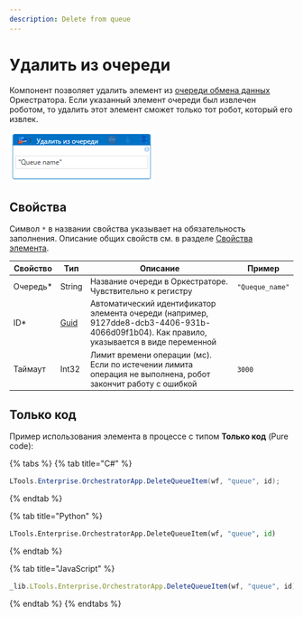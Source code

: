 ```yaml
---
description: Delete from queue
---
```


# Удалить из очереди

Компонент позволяет удалить элемент из [очереди обмена данных](https://docs.primo-rpa.ru/primo-rpa/orchestrator/basics/data-queues) Оркестратора. Если указанный элемент очереди был извлечен роботом, то удалить этот элемент сможет только тот робот, который его извлек.

![Элемент «Удалить из очереди»](../../../../resources/activities/basic/orch/queues/delete-orch-queue-item-by-studio.png)


## Свойства
Символ `*` в названии свойства указывает на обязательность заполнения. Описание общих свойств см. в разделе [Свойства элемента](https://docs.primo-rpa.ru/primo-rpa/primo-studio/process/elements#svoistva-elementa).

| Свойство  | Тип                                                                          | Описание                                                                                                           | Пример       |
| --------- | ---------------------------------------------------------------------------- | ------------------------------------------------------------------------------------------------------------------ | ------------ |
| Очередь\* | String                                                                       | Название очереди в Оркестраторе. Чувствительно к регистру                                                          | `"Queque_name"`|
| ID\*      | [Guid](https://docs.microsoft.com/ru-ru/dotnet/api/system.guid?view=net-6.0) | Автоматический идентификатор элемента очереди (например, 9127dde8-dcb3-4406-931b-4066d09f1b04). Как правило, указывается в виде переменной |     |
| Таймаут   | Int32                                                                        | Лимит времени операции (мс). Если по истечении лимита операция не выполнена, робот закончит работу с ошибкой       | `3000`       |


## Только код
Пример использования элемента в процессе с типом **Только код** (Pure code):

{% tabs %}
{% tab title="C#" %}
```csharp
LTools.Enterprise.OrchestratorApp.DeleteQueueItem(wf, "queue", id);
```
{% endtab %}

{% tab title="Python" %}
```python
LTools.Enterprise.OrchestratorApp.DeleteQueueItem(wf, "queue", id)
```
{% endtab %}

{% tab title="JavaScript" %}
```javascript
_lib.LTools.Enterprise.OrchestratorApp.DeleteQueueItem(wf, "queue", id);
```
{% endtab %}
{% endtabs %}
